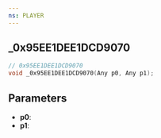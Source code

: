```yaml
---
ns: PLAYER
---
```

## _0x95EE1DEE1DCD9070

```c
// 0x95EE1DEE1DCD9070
void _0x95EE1DEE1DCD9070(Any p0, Any p1);
```

## Parameters
* **p0**:
* **p1**:
